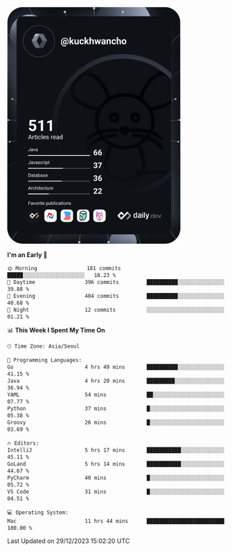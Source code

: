 <a href="https://app.daily.dev/kuckhwancho"><img src="https://github.com/kuckjwi0928/kuckjwi0928/blob/master/devcard.svg" width="400" alt="Kuckjwi Devcard"/></a>

<!--START_SECTION:waka-->
**I'm an Early 🐤** 

```text
🌞 Morning                181 commits         █████░░░░░░░░░░░░░░░░░░░░   18.23 % 
🌆 Daytime                396 commits         ██████████░░░░░░░░░░░░░░░   39.88 % 
🌃 Evening                404 commits         ██████████░░░░░░░░░░░░░░░   40.68 % 
🌙 Night                  12 commits          ░░░░░░░░░░░░░░░░░░░░░░░░░   01.21 % 
```


📊 **This Week I Spent My Time On** 

```text
🕑︎ Time Zone: Asia/Seoul

💬 Programming Languages: 
Go                       4 hrs 49 mins       ██████████░░░░░░░░░░░░░░░   41.15 % 
Java                     4 hrs 20 mins       █████████░░░░░░░░░░░░░░░░   36.94 % 
YAML                     54 mins             ██░░░░░░░░░░░░░░░░░░░░░░░   07.77 % 
Python                   37 mins             █░░░░░░░░░░░░░░░░░░░░░░░░   05.38 % 
Groovy                   26 mins             █░░░░░░░░░░░░░░░░░░░░░░░░   03.69 % 

🔥 Editors: 
IntelliJ                 5 hrs 17 mins       ███████████░░░░░░░░░░░░░░   45.11 % 
GoLand                   5 hrs 14 mins       ███████████░░░░░░░░░░░░░░   44.67 % 
PyCharm                  40 mins             █░░░░░░░░░░░░░░░░░░░░░░░░   05.72 % 
VS Code                  31 mins             █░░░░░░░░░░░░░░░░░░░░░░░░   04.51 % 

💻 Operating System: 
Mac                      11 hrs 44 mins      █████████████████████████   100.00 % 
```


 Last Updated on 29/12/2023 15:02:20 UTC
<!--END_SECTION:waka-->
